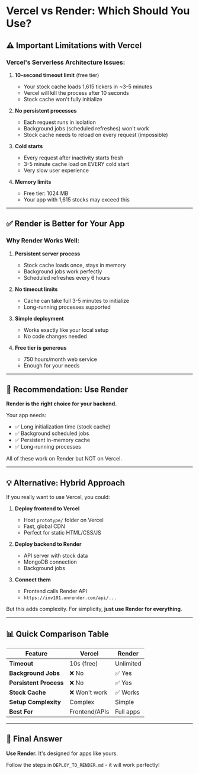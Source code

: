 # Vercel vs Render: Which Should You Use?

## ⚠️ Important Limitations with Vercel

### Vercel's Serverless Architecture Issues:

1. **10-second timeout limit** (free tier)
   - Your stock cache loads 1,615 tickers in ~3-5 minutes
   - Vercel will kill the process after 10 seconds
   - Stock cache won't fully initialize

2. **No persistent processes**
   - Each request runs in isolation
   - Background jobs (scheduled refreshes) won't work
   - Stock cache needs to reload on every request (impossible)

3. **Cold starts**
   - Every request after inactivity starts fresh
   - 3-5 minute cache load on EVERY cold start
   - Very slow user experience

4. **Memory limits**
   - Free tier: 1024 MB
   - Your app with 1,615 stocks may exceed this

---

## ✅ Render is Better for Your App

### Why Render Works Well:

1. **Persistent server process**
   - Stock cache loads once, stays in memory
   - Background jobs work perfectly
   - Scheduled refreshes every 6 hours

2. **No timeout limits**
   - Cache can take full 3-5 minutes to initialize
   - Long-running processes supported

3. **Simple deployment**
   - Works exactly like your local setup
   - No code changes needed

4. **Free tier is generous**
   - 750 hours/month web service
   - Enough for your needs

---

## 🎯 Recommendation: Use Render

**Render is the right choice for your backend.**

Your app needs:
- ✅ Long initialization time (stock cache)
- ✅ Background scheduled jobs
- ✅ Persistent in-memory cache
- ✅ Long-running processes

All of these work on Render but NOT on Vercel.

---

## 💡 Alternative: Hybrid Approach

If you really want to use Vercel, you could:

1. **Deploy frontend to Vercel**
   - Host `prototype/` folder on Vercel
   - Fast, global CDN
   - Perfect for static HTML/CSS/JS

2. **Deploy backend to Render**
   - API server with stock data
   - MongoDB connection
   - Background jobs

3. **Connect them**
   - Frontend calls Render API
   - `https://inv101.onrender.com/api/...`

But this adds complexity. For simplicity, **just use Render for everything**.

---

## 📊 Quick Comparison Table

| Feature | Vercel | Render |
|---------|--------|--------|
| **Timeout** | 10s (free) | Unlimited |
| **Background Jobs** | ❌ No | ✅ Yes |
| **Persistent Process** | ❌ No | ✅ Yes |
| **Stock Cache** | ❌ Won't work | ✅ Works |
| **Setup Complexity** | Complex | Simple |
| **Best For** | Frontend/APIs | Full apps |

---

## 🚀 Final Answer

**Use Render.** It's designed for apps like yours.

Follow the steps in `DEPLOY_TO_RENDER.md` - it will work perfectly!
